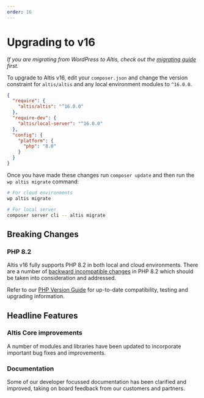 ```yaml
---
order: 16
---
```


# Upgrading to v16

_If you are migrating from WordPress to Altis, check out the [migrating guide](../migrating/) first._

To upgrade to Altis v16, edit your `composer.json` and change the version
constraint for `altis/altis` and any local
environment modules to `^16.0.0`.

```json
{
  "require": {
	"altis/altis": "^16.0.0"
  },
  "require-dev": {
	"altis/local-server": "^16.0.0"
  },
  "config": {
	"platform": {
	  "php": "8.0"
	}
  }
}
```

Once you have made these changes run `composer update` and then run
the `wp altis migrate` command:

```sh
# For cloud environments
wp altis migrate

# For local server
composer server cli -- altis migrate
```

## Breaking Changes

### PHP 8.2 ###

Altis v16 fully supports PHP 8.2 in both local and cloud environments. There are a number of [backward incompatible changes](https://www.php.net/manual/en/migration82.incompatible.php) in PHP 8.2 which should be taken into consideration and addressed.

Refer to our [PHP Version Guide](docs://guides/updating-php/) for up-to-date compatibility, testing and upgrading information.

## Headline Features

### Altis Core improvements 

A number of modules and libraries have been updated to incorporate important bug fixes and improvements.

### Documentation 

Some of our developer focussed documentation has been clarified and improved, taking on board feedback from our customers and partners. 
